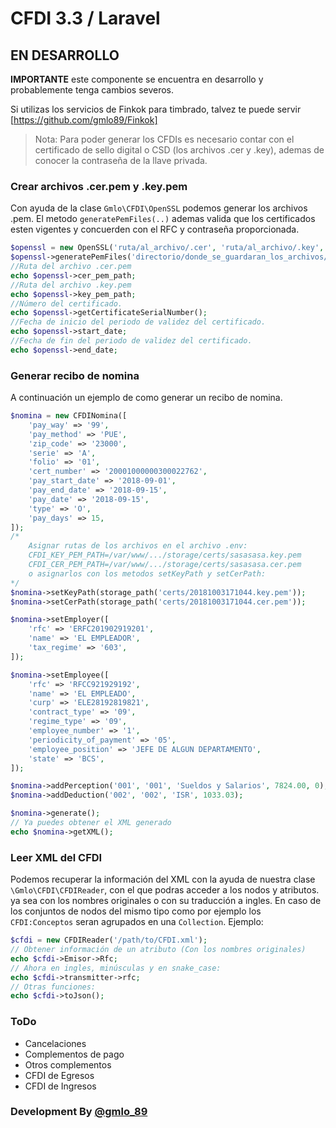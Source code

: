 # CFDI 3.3 / Laravel

## EN DESARROLLO
**IMPORTANTE**  este componente se encuentra en desarrollo y probablemente tenga cambios severos. 

Si utilizas los servicios de Finkok para timbrado, talvez te puede servir [https://github.com/gmlo89/Finkok]

>Nota: Para poder generar los CFDIs es necesario contar con el certificado de sello digital o CSD (los archivos .cer y .key), ademas de conocer la contraseña de la llave privada.

### Crear archivos .cer.pem y .key.pem
Con ayuda de la clase `Gmlo\CFDI\OpenSSL`  podemos generar los archivos .pem.
El metodo `generatePemFiles(..)` ademas valida que los certificados esten vigentes y concuerden con el RFC y contraseña proporcionada.
```php
$openssl = new OpenSSL('ruta/al_archivo/.cer', 'ruta/al_archivo/.key', 'RFC del emisor', 'Contraseña');
$openssl->generatePemFiles('directorio/donde_se_guardaran_los_archivos/.cer.pem_y_.key.pem');
//Ruta del archivo .cer.pem
echo $openssl->cer_pem_path; 
//Ruta del archivo .key.pem
echo $openssl->key_pem_path; 
//Número del certificado.
echo $openssl->getCertificateSerialNumber(); 
//Fecha de inicio del periodo de validez del certificado.
echo $openssl->start_date; 
//Fecha de fin del periodo de validez del certificado.
echo $openssl->end_date; 
```
### Generar recibo de nomina
A continuación un ejemplo de como generar un recibo de nomina.
```php
$nomina = new CFDINomina([
    'pay_way' => '99',
    'pay_method' => 'PUE',
    'zip_code' => '23000',
    'serie' => 'A',
    'folio' => '01',
    'cert_number' => '20001000000300022762',
    'pay_start_date' => '2018-09-01',
    'pay_end_date' => '2018-09-15',
    'pay_date' => '2018-09-15',
    'type' => 'O',
    'pay_days' => 15,
]);
/*
    Asignar rutas de los archivos en el archivo .env:
    CFDI_KEY_PEM_PATH=/var/www/.../storage/certs/sasasasa.key.pem
    CFDI_CER_PEM_PATH=/var/www/.../storage/certs/sasasasa.cer.pem
    o asignarlos con los metodos setKeyPath y setCerPath:
*/
$nomina->setKeyPath(storage_path('certs/20181003171044.key.pem'));
$nomina->setCerPath(storage_path('certs/20181003171044.cer.pem'));

$nomina->setEmployer([
    'rfc' => 'ERFC201902919201',
    'name' => 'EL EMPLEADOR',
    'tax_regime' => '603',
]);

$nomina->setEmployee([
    'rfc' => 'RFCC921929192',
    'name' => 'EL EMPLEADO',
    'curp' => 'ELE28192819821',
    'contract_type' => '09',
    'regime_type' => '09',
    'employee_number' => '1',
    'periodicity_of_payment' => '05',
    'employee_position' => 'JEFE DE ALGUN DEPARTAMENTO',
    'state' => 'BCS',
]);

$nomina->addPerception('001', '001', 'Sueldos y Salarios', 7824.00, 0);
$nomina->addDeduction('002', '002', 'ISR', 1033.03);

$nomina->generate();
// Ya puedes obtener el XML generado
echo $nomina->getXML();
```

### Leer XML del CFDI
Podemos recuperar la información del XML con la ayuda de nuestra clase `\Gmlo\CFDI\CFDIReader`, con el que podras acceder a los nodos y atributos. ya sea con los nombres originales o con su traducción a ingles. En caso de los conjuntos de nodos del mismo tipo como por ejemplo los `CFDI:Conceptos` seran agrupados en una `Collection`.
Ejemplo:
```php
$cfdi = new CFDIReader('/path/to/CFDI.xml');
// Obtener información de un atributo (Con los nombres originales)
echo $cfdi->Emisor->Rfc;
// Ahora en ingles, minúsculas y en snake_case:
echo $cfdi->transmitter->rfc;
// Otras funciones:
echo $cfdi->toJson();
```

### ToDo
* Cancelaciones
* Complementos de pago
* Otros complementos
* CFDI de Egresos
* CFDI de Ingresos


### Development By [@gmlo_89]

 [@gmlo_89]: <https://twitter.com/gmlo_89>
 [https://github.com/gmlo89/Finkok]: <https://github.com/gmlo89/Finkok>